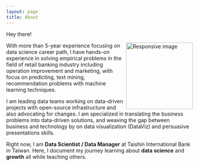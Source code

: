 ```yaml
---
layout: page
title: About
---
```


<p class="message">
  Hey there!
</p>

<div class="avatar">
  <img class="rounded-circle" src="{{ site.baseurl }}/public/img/{{ site.author.avatar }}" alt="Responsive image" width="180px" height="auto" align='right'>
</div>

With more than 5-year experience focusing on data science career path,
I have hands-on experience in solving empirical problems in the field of retail
banking industry including operation improvement and marketing,
with focus on predicting, text mining,
recommendation problems with machine learning techniques.

I am leading data teams working on data-driven projects with open-source
infrastructure and also advocating for changes.
I am specialized in translating the business problems into data-driven solutions, and weaving the gap between business and technology by on data visualization (DataViz) and persuasive presentations skills.

Right now, I am **Data Scientist / Data Manager** at Taishin International Bank in Taiwan.
Here, I document my journey learning about **data science** and **growth** all while teaching others.

